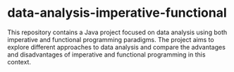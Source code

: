 # data-analysis-imperative-functional
This repository contains a Java project focused on data analysis using both imperative and functional programming paradigms. The project aims to explore different approaches to data analysis and compare the advantages and disadvantages of imperative and functional programming in this context.
